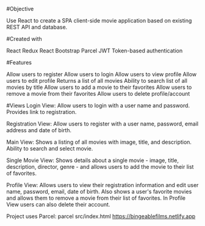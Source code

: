 #Objective

Use React to create a SPA client-side movie application based on existing REST API and database.

#Created with

React
Redux
React Bootstrap
Parcel
JWT Token-based authentication

#Features

Allow users to register
Allow users to login
Allow users to view profile
Allow users to edit profile
Returns a list of all movies
Ability to search list of all movies by title
Allow users to add a movie to their favorites
Allow users to remove a movie from their favorites
Allow users to delete profile/account

#Views
Login View: Allow users to login with a user name and password. Provides link to registration.

Registration View: Allow users to register with a user name, password, email address and date of birth.

Main View: Shows a listing of all movies with image, title, and description. Ability to search and select movie.

Single Movie View: Shows details about a single movie - image, title, description, director, genre - and allows users to add the movie to their list of favorites.

Profile View: Allows users to view their registration information and edit user name, password, email, date of birth. Also shows a user's favorite movies and allows them to remove a movie from their list of favorites. In Profile View users can also delete their account.

Project uses Parcel: parcel src/index.html
https://bingeablefilms.netlify.app